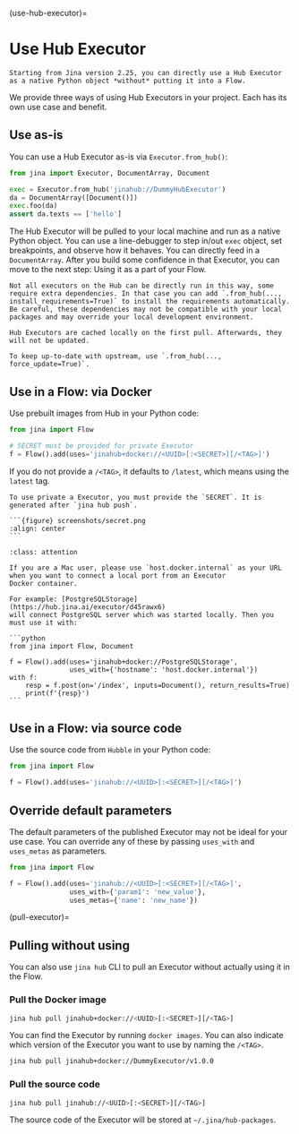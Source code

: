 (use-hub-executor)=
# Use Hub Executor

```{tip}
Starting from Jina version 2.25, you can directly use a Hub Executor as a native Python object *without* putting it into a Flow.  
```

We provide three ways of using Hub Executors in your project. Each has its own use case and benefit.

## Use as-is

You can use a Hub Executor as-is via `Executor.from_hub()`:

```python
from jina import Executor, DocumentArray, Document

exec = Executor.from_hub('jinahub://DummyHubExecutor')
da = DocumentArray([Document()])
exec.foo(da)
assert da.texts == ['hello']
```

The Hub Executor will be pulled to your local machine and run as a native Python object. You can use a line-debugger to step in/out `exec` object, set breakpoints, and observe how it behaves. You can directly feed in a `DocumentArray`. After you build some confidence in that Executor, you can move to the next step: Using it as a part of your Flow.

```{caution}
Not all executors on the Hub can be directly run in this way, some require extra dependencies. In that case you can add `.from_hub(..., install_requirements=True)` to install the requirements automatically. Be careful, these dependencies may not be compatible with your local packages and may override your local development environment.
```

```{tip}
Hub Executors are cached locally on the first pull. Afterwards, they will not be updated. 

To keep up-to-date with upstream, use `.from_hub(..., force_update=True)`.
```

## Use in a Flow: via Docker

Use prebuilt images from Hub in your Python code:

```python
from jina import Flow

# SECRET must be provided for private Executor
f = Flow().add(uses='jinahub+docker://<UUID>[:<SECRET>][/<TAG>]')
```

If you do not provide a `/<TAG>`, it defaults to `/latest`, which means using the `latest` tag.

````{important}
To use private a Executor, you must provide the `SECRET`. It is generated after `jina hub push`.

```{figure} screenshots/secret.png
:align: center
```

````

````{admonition} Attention
:class: attention

If you are a Mac user, please use `host.docker.internal` as your URL when you want to connect a local port from an Executor
Docker container.

For example: [PostgreSQLStorage](https://hub.jina.ai/executor/d45rawx6)
will connect PostgreSQL server which was started locally. Then you must use it with:

```python
from jina import Flow, Document

f = Flow().add(uses='jinahub+docker://PostgreSQLStorage', 
               uses_with={'hostname': 'host.docker.internal'})
with f:
    resp = f.post(on='/index', inputs=Document(), return_results=True)
    print(f'{resp}')
```
````

## Use in a Flow: via source code

Use the source code from `Hubble` in your Python code:

```python
from jina import Flow

f = Flow().add(uses='jinahub://<UUID>[:<SECRET>][/<TAG>]')
```

## Override default parameters

The default parameters of the published Executor may not be ideal for your use case. You can override
any of these by passing `uses_with` and `uses_metas` as parameters.

```python
from jina import Flow

f = Flow().add(uses='jinahub://<UUID>[:<SECRET>][/<TAG>]', 
               uses_with={'param1': 'new_value'},
               uses_metas={'name': 'new_name'})
```


(pull-executor)=
## Pulling without using

You can also use `jina hub` CLI to pull an Executor without actually using it in the Flow.

### Pull the Docker image

```bash
jina hub pull jinahub+docker://<UUID>[:<SECRET>][/<TAG>]
```


You can find the Executor by running `docker images`. You can also indicate which version of the Executor you want to use by naming the `/<TAG>`.

```bash
jina hub pull jinahub+docker://DummyExecutor/v1.0.0
```

### Pull the source code

```bash
jina hub pull jinahub://<UUID>[:<SECRET>][/<TAG>]
```


The source code of the Executor will be stored at `~/.jina/hub-packages`.

